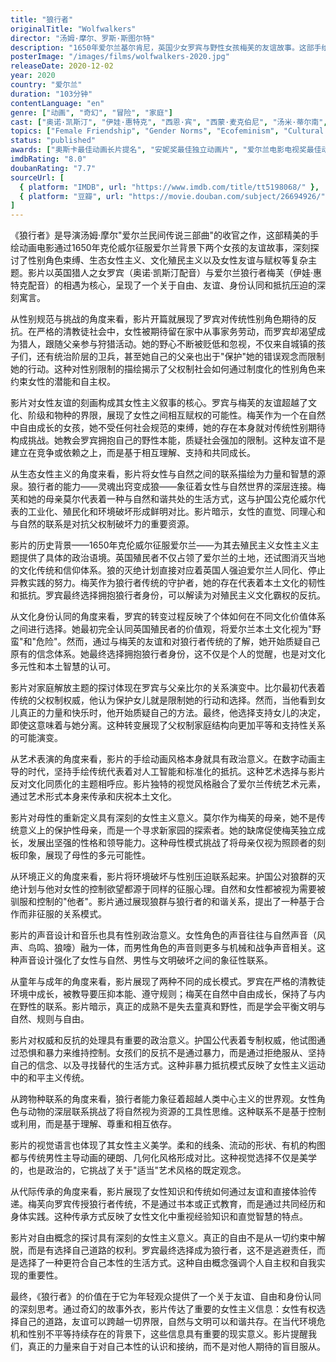 ```yaml
---
title: "狼行者"
originalTitle: "Wolfwalkers"
director: "汤姆·摩尔、罗斯·斯图尔特"
description: "1650年爱尔兰基尔肯尼，英国少女罗宾与野性女孩梅芙的友谊故事。这部手绘动画杰作融合爱尔兰民间传说与女性主义主题，通过两个女孩挑战父权制约束、拥抱自然力量的历程，深刻探讨性别角色束缚、环境保护、文化殖民以及女性友谊与赋权。"
posterImage: "/images/films/wolfwalkers-2020.jpg"
releaseDate: 2020-12-02
year: 2020
country: "爱尔兰"
duration: "103分钟"
contentLanguage: "en"
genre: ["动画", "奇幻", "冒险", "家庭"]
cast: ["奥诺·凯斯汀", "伊娃·惠特克", "西恩·宾", "西蒙·麦克伯尼", "汤米·蒂尔南", "乔恩·肯尼", "约翰·莫顿"]
topics: ["Female Friendship", "Gender Norms", "Ecofeminism", "Cultural Identity", "Decolonial Feminism", "Family Liberation", "Arts and Performance", "Historical Context"]
status: "published"
awards: ["奥斯卡最佳动画长片提名", "安妮奖最佳独立动画片", "爱尔兰电影电视奖最佳动画", "洛杉矶影评人协会奖最佳动画片"]
imdbRating: "8.0"
doubanRating: "7.7"
sourceUrl: [
  { platform: "IMDB", url: "https://www.imdb.com/title/tt5198068/" },
  { platform: "豆瓣", url: "https://movie.douban.com/subject/26694926/" }
]
---
```


《狼行者》是导演汤姆·摩尔"爱尔兰民间传说三部曲"的收官之作，这部精美的手绘动画电影通过1650年克伦威尔征服爱尔兰背景下两个女孩的友谊故事，深刻探讨了性别角色束缚、生态女性主义、文化殖民主义以及女性友谊与赋权等复杂主题。影片以英国猎人之女罗宾（奥诺·凯斯汀配音）与爱尔兰狼行者梅芙（伊娃·惠特克配音）的相遇为核心，呈现了一个关于自由、友谊、身份认同和抵抗压迫的深刻寓言。

从性别规范与挑战的角度来看，影片开篇就展现了罗宾对传统性别角色期待的反抗。在严格的清教徒社会中，女性被期待留在家中从事家务劳动，而罗宾却渴望成为猎人，跟随父亲参与狩猎活动。她的野心不断被贬低和忽视，不仅来自城镇的孩子们，还有统治阶层的卫兵，甚至她自己的父亲也出于"保护"她的错误观念而限制她的行动。这种对性别限制的描绘揭示了父权制社会如何通过制度化的性别角色来约束女性的潜能和自主权。

影片对女性友谊的刻画构成其女性主义叙事的核心。罗宾与梅芙的友谊超越了文化、阶级和物种的界限，展现了女性之间相互赋权的可能性。梅芙作为一个在自然中自由成长的女孩，她不受任何社会规范的束缚，她的存在本身就对传统性别期待构成挑战。她教会罗宾拥抱自己的野性本能，质疑社会强加的限制。这种友谊不是建立在竞争或依赖之上，而是基于相互理解、支持和共同成长。

从生态女性主义的角度来看，影片将女性与自然之间的联系描绘为力量和智慧的源泉。狼行者的能力——灵魂出窍变成狼——象征着女性与自然世界的深层连接。梅芙和她的母亲莫尔代表着一种与自然和谐共处的生活方式，这与护国公克伦威尔代表的工业化、殖民化和环境破坏形成鲜明对比。影片暗示，女性的直觉、同理心和与自然的联系是对抗父权制破坏力的重要资源。

影片的历史背景——1650年克伦威尔征服爱尔兰——为其去殖民主义女性主义主题提供了具体的政治语境。英国殖民者不仅占领了爱尔兰的土地，还试图消灭当地的文化传统和信仰体系。狼的灭绝计划直接对应着英国人强迫爱尔兰人同化、停止异教实践的努力。梅芙作为狼行者传统的守护者，她的存在代表着本土文化的韧性和抵抗。罗宾最终选择拥抱狼行者身份，可以解读为对殖民主义文化霸权的反抗。

从文化身份认同的角度来看，罗宾的转变过程反映了个体如何在不同文化价值体系之间进行选择。她最初完全认同英国殖民者的价值观，将爱尔兰本土文化视为"野蛮"和"危险"。然而，通过与梅芙的友谊和对狼行者传统的了解，她开始质疑自己原有的信念体系。她最终选择拥抱狼行者身份，这不仅是个人的觉醒，也是对文化多元性和本土智慧的认可。

影片对家庭解放主题的探讨体现在罗宾与父亲比尔的关系演变中。比尔最初代表着传统的父权制权威，他认为保护女儿就是限制她的行动和选择。然而，当他看到女儿真正的力量和快乐时，他开始质疑自己的方法。最终，他选择支持女儿的决定，即使这意味着与她分离。这种转变展现了父权制家庭结构向更加平等和支持性关系的可能演变。

从艺术表演的角度来看，影片的手绘动画风格本身就具有政治意义。在数字动画主导的时代，坚持手绘传统代表着对人工智能和标准化的抵抗。这种艺术选择与影片反对文化同质化的主题相呼应。影片独特的视觉风格融合了爱尔兰传统艺术元素，通过艺术形式本身来传承和庆祝本土文化。

影片对母性的重新定义具有深刻的女性主义意义。莫尔作为梅芙的母亲，她不是传统意义上的保护性母亲，而是一个寻求新家园的探索者。她的缺席促使梅芙独立成长，发展出坚强的性格和领导能力。这种母性模式挑战了将母亲仅视为照顾者的刻板印象，展现了母性的多元可能性。

从环境正义的角度来看，影片将环境破坏与性别压迫联系起来。护国公对狼群的灭绝计划与他对女性的控制欲望都源于同样的征服心理。自然和女性都被视为需要被驯服和控制的"他者"。影片通过展现狼群与狼行者的和谐关系，提出了一种基于合作而非征服的关系模式。

影片的声音设计和音乐也具有性别政治意义。女性角色的声音往往与自然声音（风声、鸟鸣、狼嚎）融为一体，而男性角色的声音则更多与机械和战争声音相关。这种声音设计强化了女性与自然、男性与文明破坏之间的象征性联系。

从童年与成年的角度来看，影片展现了两种不同的成长模式。罗宾在严格的清教徒环境中成长，被教导要压抑本能、遵守规则；梅芙在自然中自由成长，保持了与内在野性的联系。影片暗示，真正的成熟不是失去童真和野性，而是学会平衡文明与自然、规则与自由。

影片对权威和反抗的处理具有重要的政治意义。护国公代表着专制权威，他试图通过恐惧和暴力来维持控制。女孩们的反抗不是通过暴力，而是通过拒绝服从、坚持自己的信念、以及寻找替代的生活方式。这种非暴力抵抗模式反映了女性主义运动中的和平主义传统。

从跨物种联系的角度来看，狼行者能力象征着超越人类中心主义的世界观。女性角色与动物的深层联系挑战了将自然视为资源的工具性思维。这种联系不是基于控制或利用，而是基于理解、尊重和相互依存。

影片的视觉语言也体现了其女性主义美学。柔和的线条、流动的形状、有机的构图都与传统男性主导动画的硬朗、几何化风格形成对比。这种视觉选择不仅是美学的，也是政治的，它挑战了关于"适当"艺术风格的既定观念。

从代际传承的角度来看，影片展现了女性知识和传统如何通过友谊和直接体验传递。梅芙向罗宾传授狼行者传统，不是通过书本或正式教育，而是通过共同经历和身体实践。这种传承方式反映了女性文化中重视经验知识和直觉智慧的特点。

影片对自由概念的探讨具有深刻的女性主义意义。真正的自由不是从一切约束中解脱，而是有选择自己道路的权利。罗宾最终选择成为狼行者，这不是逃避责任，而是选择了一种更符合自己本性的生活方式。这种自由概念强调个人自主权和自我实现的重要性。

最终，《狼行者》的价值在于它为年轻观众提供了一个关于友谊、自由和身份认同的深刻思考。通过奇幻的故事外衣，影片传达了重要的女性主义信息：女性有权选择自己的道路，友谊可以跨越一切界限，自然与文明可以和谐共存。在当代环境危机和性别不平等持续存在的背景下，这些信息具有重要的现实意义。影片提醒我们，真正的力量来自于对自己本性的认识和接纳，而不是对他人期待的盲目服从。